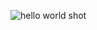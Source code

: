 ![hello world shot](https://user-images.githubusercontent.com/47131619/57586510-752bf700-74bc-11e9-88dd-7bb3565871ba.PNG)
